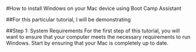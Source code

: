 #How to install Windows on your Mac device using Boot Camp Assistant

##For this particular tutorial, I will be demonstrating

##Step 1: System Requirements For the first step of this tutorial, you will want to ensure that your computer meets the necessary requirements to run Windows. Start by ensuring that your Mac is completely up to date.
